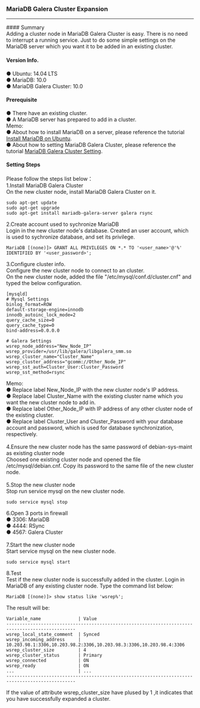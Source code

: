 ### MariaDB Galera Cluster Expansion<br/>
<hr/>
#### Summary<br/>
Adding a cluster node in MariaDB Galera Cluster is easy. There is no need to interrupt a running service. Just to do some simple settings on the MariaDB server which you want it to be added in an existing cluster.<br/>

#### Version Info.<br/>
● Ubuntu: 14.04 LTS<br/> 
● MariaDB: 10.0<br/>
● MariaDB Galera Cluster: 10.0<br/>

#### Prerequisite<br/>
● There have an existing cluster.<br/> 
● A MariaDB server has prepared to add in a cluster.<br/>
Memo:<br/>
● About how to install MariaDB on a server, please reference the tutorial [Install MariaDB on Ubuntu](https://github.com/andychen1060/Database/blob/master/MariaDB/Install%20MariaDB%20on%20Ubuntu.md).<br/>
● About how to setting MariaDB Galera Cluster, please reference the tutorial [MariaDB Galera Cluster Setting](https://github.com/andychen1060/Database/blob/master/MariaDB/MariaDB-Galera-Cluster-Setting.md).<br/>  

#### Setting Steps<br/>
Please follow the steps list below：<br/>
1.Install MariaDB Galera Cluster<br/>
On the new cluster node, install MariaDB Galera Cluster on it.<br/>
```
sudo apt-get update
sudo apt-get upgrade
sudo apt-get install mariadb-galera-server galera rsync
```
2.Create account used to sychronize MariaDB<br/>
Login in the new cluster node's database. Created an user account, which is used to sychronize database, and set its privilege.
```
MariaDB [(none)]> GRANT ALL PRIVILEGES ON *.* TO '<user_name>'@'%' IDENTIFIED BY '<user_password>';
```
3.Configure cluster info.<br/>
Configure the new cluster node to connect to an cluster.<br/>
On the new cluster node, added the file "/etc/mysql/conf.d/cluster.cnf" and typed the below configuration.<br/>
```
[mysqld]
# Mysql Settings
binlog_format=ROW
default-storage-engine=innodb
innodb_autoinc_lock_mode=2
query_cache_size=0
query_cache_type=0
bind-address=0.0.0.0

# Galera Settings
wsrep_node_address="New_Node_IP"
wsrep_provider=/usr/lib/galera/libgalera_smm.so
wsrep_cluster_name="Cluster_Name"
wsrep_cluster_address="gcomm://Other_Node_IP"
wsrep_sst_auth=Cluster_User:Cluster_Password
wsrep_sst_method=rsync
```
Memo:<br/>
● Replace label New_Node_IP with the new cluster node's IP address.<br/>
● Replace label Cluster_Name with the existing cluster name which you want the new cluster node to add in.<br/>
● Replace label Other_Node_IP with IP address of any other cluster node of the existing cluster.<br/>
● Replace label Cluster_User and Cluster_Password with your database account and password, which is used for database synchronization, respectively.<br/>
<br/>
4.Ensure the new cluster node has the same password of debian-sys-maint as existing cluster node<br/>
Choosed one existing cluster node and opened the file /etc/mysql/debian.cnf. Copy its password to the same file of the new cluster node.<br/>
<br/>
5.Stop the new cluster node<br/>
Stop run service mysql on the new cluster node.<br/>
```
sudo service mysql stop
```
6.Open 3 ports in firewall<br/>
● 3306: MariaDB<br/>
● 4444: RSync<br/>
● 4567: Galera Cluster<br/>
<br/>
7.Start the new cluster node<br/>
Start service mysql on the new cluster node.
```
sudo service mysql start
```

8.Test<br/>
Test if the new cluster node is successfully added in the cluster. Login in MariaDB of any existing cluster node. Type the command list below:
```
MariaDB [(none)]> show status like 'wsrep%';
```
The result will be:
```
Variable_name              | Value
------------------------------------------------------------------------------------------------
wsrep_local_state_comment  | Synced
wsrep_incoming_address     | 10.203.98.1:3306,10.203.98.2:3306,10.203.98.3:3306,10.203.98.4:3306
wsrep_cluster_size         | 4
wsrep_cluster_status       | Primary
wsrep_connected            | ON
wsrep_ready                | ON
...                        | ...
------------------------------------------------------------------------------------------------
```
If the value of attribute wsrep_cluster_size have plused by 1 ,it indicates that you have successfully expanded a cluster.  
